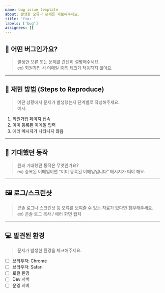 ```yaml
---
name: bug issue template
about: 발생한 오류나 문제를 제보해주세요.
title: 'fix: '
labels: ['bug']
assignees: []
---
```


## 🐞 어떤 버그인가요?  
> 발생한 오류 또는 문제를 간단히 설명해주세요.  
> ex) 회원가입 시 이메일 중복 체크가 작동하지 않아요.

---

## 🔁 재현 방법 (Steps to Reproduce)  
> 어떤 상황에서 문제가 발생했는지 단계별로 작성해주세요.  
예시:
1. 회원가입 페이지 접속  
2. 이미 등록된 이메일 입력  
3. 에러 메시지가 나타나지 않음

---

## 🧠 기대했던 동작  
> 원래 기대했던 동작은 무엇인가요?  
ex) 중복된 이메일이면 "이미 등록된 이메일입니다" 메시지가 떠야 해요.

---

## 🖼️ 로그/스크린샷  
> 콘솔 로그나 스크린샷 등 오류를 보여줄 수 있는 자료가 있다면 첨부해주세요.  
ex) 콘솔 로그 복사 / 에러 화면 캡처

---

## 💻 발견된 환경  
> 문제가 발생한 환경을 체크해주세요.

- [ ] 브라우저: Chrome  
- [ ] 브라우저: Safari  
- [ ] 로컬 환경  
- [ ] Dev 서버  
- [ ] 운영 서버

